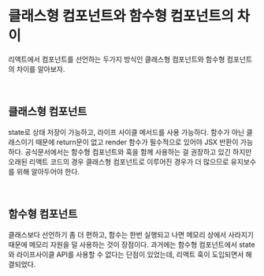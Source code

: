 # 클래스형 컴포넌트와 함수형 컴포넌트의 차이

리액트에서 컴포넌트를 선언하는 두가지 방식인 클래스형 컴포넌트와 함수형 컴포넌트의 차이를 알아보자.

<br />

## 클래스형 컴포넌트

state로 상태 저장이 가능하고, 라이프 사이클 메서드를 사용 가능하다. 함수가 아닌 클래스이기 때문에 return문이 없고 render 함수가 필수적으로 있어야 JSX 반환이 가능하다. 공식문서에서는 함수형 컴포넌트와 훅을 함께 사용하는 걸 권장하고 있긴 하지만 오래된 리액트 코드의 경우 클래스형 컴포넌트로 이루어진 경우가 더 많으므로 유지보수를 위해 알아두어야 한다.

<br />

## 함수형 컴포넌트

클래스보다 선언하기 좀 더 편하고, 함수는 한번 실행되고 나면 메모리 상에서 사라지기 때문에 메모리 자원을 덜 사용하는 것이 장점이다. 과거에는 함수형 컴포넌트에서 state와 라이프사이클 API를 사용할 수 없다는 단점이 있었는데, 리액트 훅이 도입되면서 해결되었다.
